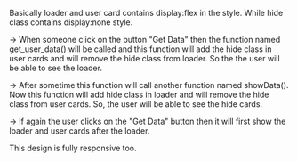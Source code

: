 Basically loader and user card contains display:flex in the style. While hide class contains display:none style.

-> When someone click on the button "Get Data" then the function named get_user_data() will be called and this function will add the hide class in user cards and will remove the hide class from loader. So the the user will be able to see the loader. 

-> After sometime this function will call another function named showData(). Now this function will add hide class in loader and will remove the hide class from user cards. So, the user will be able to see the hide cards.

-> If again the user clicks on the "Get Data" button then it will first show the loader and user cards after the loader.

This design is fully responsive too.
